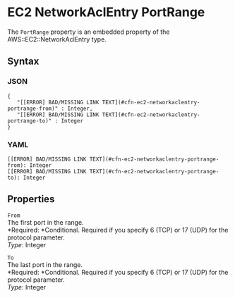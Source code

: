 # EC2 NetworkAclEntry PortRange<a name="aws-properties-ec2-networkaclentry-portrange"></a>

The `PortRange` property is an embedded property of the AWS::EC2::NetworkAclEntry type\.

## Syntax<a name="w3ab2c21c14d585b5"></a>

### JSON<a name="aws-properties-ec2-networkaclentry-portrange-syntax.json"></a>

```
{
   "[[ERROR] BAD/MISSING LINK TEXT](#cfn-ec2-networkaclentry-portrange-from)" : Integer,
   "[[ERROR] BAD/MISSING LINK TEXT](#cfn-ec2-networkaclentry-portrange-to)" : Integer
}
```

### YAML<a name="aws-properties-ec2-networkaclentry-portrange-syntax.yaml"></a>

```
[[ERROR] BAD/MISSING LINK TEXT](#cfn-ec2-networkaclentry-portrange-from): Integer
[[ERROR] BAD/MISSING LINK TEXT](#cfn-ec2-networkaclentry-portrange-to): Integer
```

## Properties<a name="w3ab2c21c14d585b7"></a>

`From`  
The first port in the range\.  
*Required: *Conditional\. Required if you specify 6 \(TCP\) or 17 \(UDP\) for the protocol parameter\.  
*Type*: Integer

`To`  
The last port in the range\.  
*Required: *Conditional\. Required if you specify 6 \(TCP\) or 17 \(UDP\) for the protocol parameter\.  
*Type*: Integer